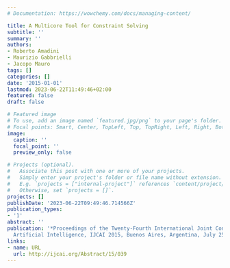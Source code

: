 ```yaml
---
# Documentation: https://wowchemy.com/docs/managing-content/

title: A Multicore Tool for Constraint Solving
subtitle: ''
summary: ''
authors:
- Roberto Amadini
- Maurizio Gabbrielli
- Jacopo Mauro
tags: []
categories: []
date: '2015-01-01'
lastmod: 2023-06-22T11:49:46+02:00
featured: false
draft: false

# Featured image
# To use, add an image named `featured.jpg/png` to your page's folder.
# Focal points: Smart, Center, TopLeft, Top, TopRight, Left, Right, BottomLeft, Bottom, BottomRight.
image:
  caption: ''
  focal_point: ''
  preview_only: false

# Projects (optional).
#   Associate this post with one or more of your projects.
#   Simply enter your project's folder or file name without extension.
#   E.g. `projects = ["internal-project"]` references `content/project/deep-learning/index.md`.
#   Otherwise, set `projects = []`.
projects: []
publishDate: '2023-06-22T09:49:46.714566Z'
publication_types:
- '1'
abstract: ''
publication: '*Proceedings of the Twenty-Fourth International Joint Conference on
  Artificial Intelligence, IJCAI 2015, Buenos Aires, Argentina, July 25-31, 2015*'
links:
- name: URL
  url: http://ijcai.org/Abstract/15/039
---
```

